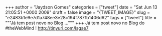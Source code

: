 
+++
author = "Jaydson Gomes"
categories = ["tweet"]
date = "Sat Jun 13 21:05:51 +0000 2009"
draft = false
image = "{TWEET_IMAGE}"
slug = "e2483b1e9e7d1a748ee3e28c194f7871b1406d62"
tags = ["tweet"]
title = """Já tem post novo no Blog ..."""
+++
Já tem post novo no Blog do #theWebMind ! http://tinyurl.com/lsgse7
